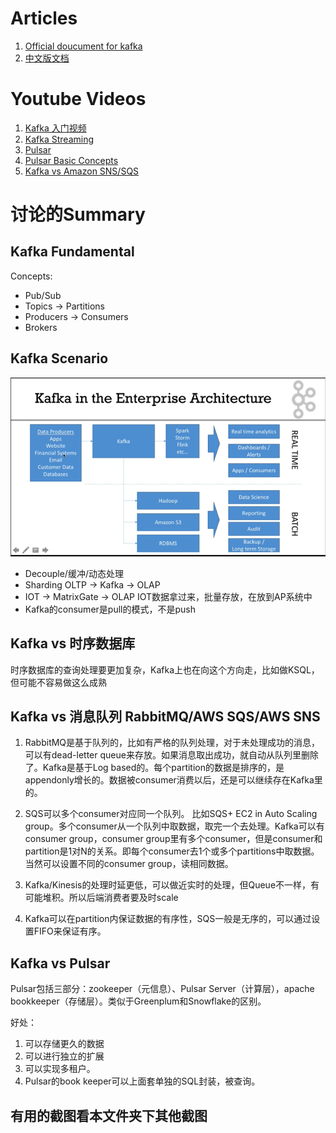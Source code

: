 # Articles
1. [Official doucument for kafka](https://kafka.apache.org/documentation/#introduction)
2. [中文版文档](https://kafka.apachecn.org/documentation.html)

# Youtube Videos
1. [Kafka 入门视频](https://www.youtube.com/watch?v=XFqm_ILuhs0&list=PLt1SIbA8guusxiHz9bveV-UHs_biWFegU)
2. [Kafka Streaming](https://www.youtube.com/watch?v=y9a3fldlvnI)
3. [Pulsar](https://www.youtube.com/watch?v=vlU9UegYab8)
4. [Pulsar Basic Concepts](https://www.youtube.com/watch?v=ed5zxfvlT-M)
5. [Kafka vs Amazon SNS/SQS](https://www.youtube.com/watch?v=ZI5CDsob6i0)


# 讨论的Summary 
## Kafka Fundamental
Concepts: 
* Pub/Sub 
* Topics -> Partitions
* Producers -> Consumers
* Brokers

## Kafka Scenario
![企业应用场景](https://github.com/ictmalili/data-ranger/blob/master/kafka/4%20Kafka%20in%20the%20Enterprise%20Architecture.png)

* Decouple/缓冲/动态处理
* Sharding OLTP -> Kafka -> OLAP
* IOT -> MatrixGate -> OLAP IOT数据拿过来，批量存放，在放到AP系统中
* Kafka的consumer是pull的模式，不是push

## Kafka vs 时序数据库
时序数据库的查询处理要更加复杂，Kafka上也在向这个方向走，比如做KSQL，但可能不容易做这么成熟

## Kafka vs 消息队列 RabbitMQ/AWS SQS/AWS SNS
1. RabbitMQ是基于队列的，比如有严格的队列处理，对于未处理成功的消息，可以有dead-letter queue来存放。如果消息取出成功，就自动从队列里删除了。Kafka是基于Log based的。每个partition的数据是排序的，是appendonly增长的。数据被consumer消费以后，还是可以继续存在Kafka里的。

2. SQS可以多个consumer对应同一个队列。 比如SQS+ EC2 in Auto Scaling group。多个consumer从一个队列中取数据，取完一个去处理。Kafka可以有consumer group，consumer group里有多个consumer，但是consumer和partition是1对N的关系。即每个consumer去1个或多个partitions中取数据。当然可以设置不同的consumer group，读相同数据。

3. Kafka/Kinesis的处理时延更低，可以做近实时的处理，但Queue不一样，有可能堆积。所以后端消费者要及时scale

4. Kafka可以在partition内保证数据的有序性，SQS一般是无序的，可以通过设置FIFO来保证有序。

## Kafka vs Pulsar
Pulsar包括三部分：zookeeper（元信息）、Pulsar Server（计算层），apache bookkeeper（存储层）。类似于Greenplum和Snowflake的区别。

好处：
1. 可以存储更久的数据
2. 可以进行独立的扩展
3. 可以实现多租户。 
4. Pulsar的book keeper可以上面套单独的SQL封装，被查询。

## 有用的截图看本文件夹下其他截图
